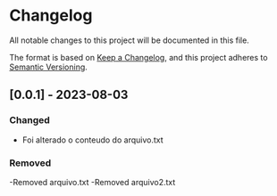 # Changelog

All notable changes to this project will be documented in this file.

The format is based on [Keep a Changelog](https://keepachangelog.com/en/1.0.0/),
and this project adheres to [Semantic Versioning](https://semver.org/spec/v2.0.0.html).
##

## [0.0.1] - 2023-08-03

### Changed

- Foi alterado o conteudo do arquivo.txt

### Removed

-Removed arquivo.txt
-Removed arquivo2.txt